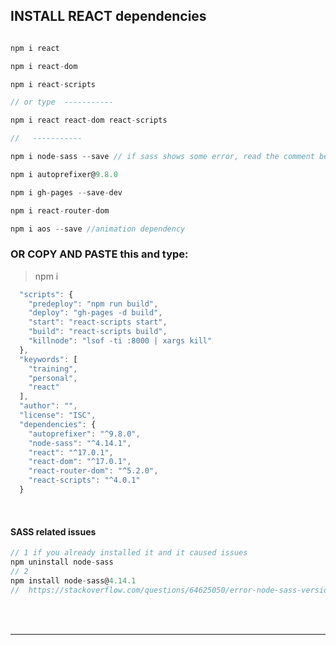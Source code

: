 ## INSTALL REACT dependencies

```javascript

npm i react

npm i react-dom

npm i react-scripts

// or type  -----------

npm i react react-dom react-scripts

//   -----------

npm i node-sass --save // if sass shows some error, read the comment below

npm i autoprefixer@9.8.0

npm i gh-pages --save-dev

npm i react-router-dom

npm i aos --save //animation dependency
```

### OR COPY AND PASTE this and type:

> npm i

```javascript
  "scripts": {
    "predeploy": "npm run build",
    "deploy": "gh-pages -d build",
    "start": "react-scripts start",
    "build": "react-scripts build",
    "killnode": "lsof -ti :8000 | xargs kill"
  },
  "keywords": [
    "training",
    "personal",
    "react"
  ],
  "author": "",
  "license": "ISC",
  "dependencies": {
    "autoprefixer": "^9.8.0",
    "node-sass": "^4.14.1",
    "react": "^17.0.1",
    "react-dom": "^17.0.1",
    "react-router-dom": "^5.2.0",
    "react-scripts": "^4.0.1"
  }
```

<br>

#### SASS related issues

```javascript
// 1 if you already installed it and it caused issues
npm uninstall node-sass
// 2
npm install node-sass@4.14.1
//  https://stackoverflow.com/questions/64625050/error-node-sass-version-5-0-0-is-incompatible-with-4-0-0
```

<br>
<br>
<hr>
<br>
<br>